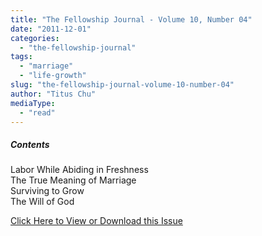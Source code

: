 ```yaml
---
title: "The Fellowship Journal - Volume 10, Number 04"
date: "2011-12-01"
categories: 
  - "the-fellowship-journal"
tags: 
  - "marriage"
  - "life-growth"
slug: "the-fellowship-journal-volume-10-number-04"
author: "Titus Chu"
mediaType: 
  - "read"
---
```


##### Contents

Labor While Abiding in Freshness  
The True Meaning of Marriage  
Surviving to Grow  
The Will of God

[Click Here to View or Download this Issue](/wp-content/uploads/fj-2011-12-vol-10-num-04.pdf)
